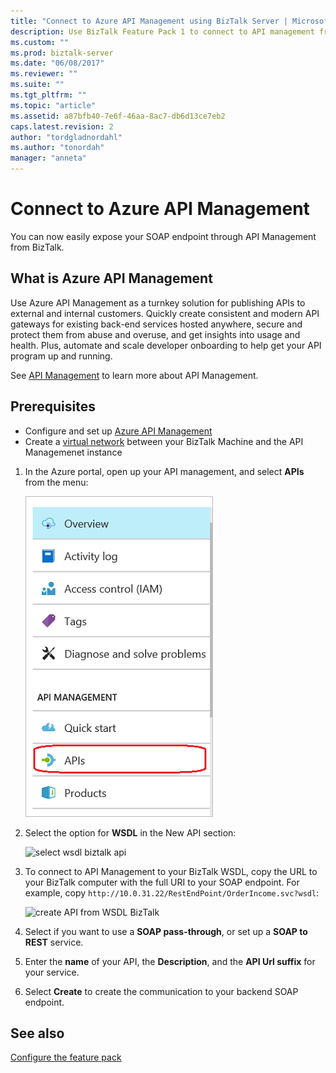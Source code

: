 ```yaml
---
title: "Connect to Azure API Management using BizTalk Server | Microsoft Docs"
description: Use BizTalk Feature Pack 1 to connect to API management from your BizTalk Server
ms.custom: ""
ms.prod: biztalk-server
ms.date: "06/08/2017"
ms.reviewer: ""
ms.suite: ""
ms.tgt_pltfrm: ""
ms.topic: "article"
ms.assetid: a87bfb40-7e6f-46aa-8ac7-db6d13ce7eb2
caps.latest.revision: 2
author: "tordgladnordahl"
ms.author: "tonordah"
manager: "anneta"
---
```

# Connect to Azure API Management
You can now easily expose your SOAP endpoint through API Management from BizTalk.

## What is Azure API Management
Use Azure API Management as a turnkey solution for publishing APIs to external and internal customers. Quickly create consistent and modern API gateways for existing back-end services hosted anywhere, secure and protect them from abuse and overuse, and get insights into usage and health. Plus, automate and scale developer onboarding to help get your API program up and running. 

See [API Management](https://azure.microsoft.com/en-us/services/api-management/) to learn more about API Management.

## Prerequisites
* Configure and set up [Azure API Management](https://docs.microsoft.com/en-us/azure/api-management/api-management-get-started)
* Create a [virtual network](https://docs.microsoft.com/en-us/azure/api-management/api-management-using-with-vnet) between your BizTalk Machine and the API Managemenet instance


1. In the Azure portal, open up your API management, and select **APIs** from the menu:

	![select API for BizTalk](../core/media/select-api-for-biztalk.png)
	
2. Select the option for **WSDL** in the New API section:

	![select wsdl biztalk api](../core/media/select-wsdl-biztalk-api.png)
	
3. To connect to API Management to your BizTalk WSDL, copy the URL to your BizTalk computer with the full URI to your SOAP endpoint. For example, copy `http://10.0.31.22/RestEndPoint/OrderIncome.svc?wsdl`:

	![create API from WSDL BizTalk](../core/media/create-api-from-wsdl-biztalk.png)

4. Select if you want to use a **SOAP pass-through**, or set up a **SOAP to REST** service.
5. Enter the **name** of your API, the **Description**, and the **API Url suffix** for your service.
6. Select **Create** to create the communication to your backend SOAP endpoint.

## See also
[Configure the feature pack](configure-the-feature-pack.md)